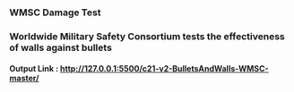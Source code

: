 ### WMSC Damage Test

### Worldwide Military Safety Consortium tests the effectiveness of walls against bullets

#### Output Link : http://127.0.0.1:5500/c21-v2-BulletsAndWalls-WMSC-master/
